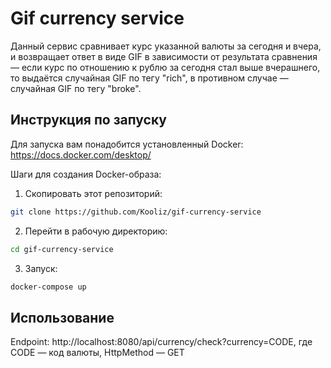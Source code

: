# Gif currency service

Данный сервис сравнивает курс указанной валюты за сегодня и вчера, и возвращает ответ в виде GIF в зависимости
от результата сравнения — если курс по отношению к рублю за сегодня стал выше вчерашнего, то выдаётся случайная
GIF по тегу "rich", в противном случае — случайная GIF по тегу "broke".

## Инструкция по запуску

Для запуска вам понадобится установленный Docker: https://docs.docker.com/desktop/

Шаги для создания Docker-образа:

1. Скопировать этот репозиторий:
```bash
git clone https://github.com/Kooliz/gif-currency-service
```

2. Перейти в рабочую директорию:
```bash
cd gif-currency-service 
```

3. Запуск:
```bash
docker-compose up 
```

## Использование

Endpoint: http://localhost:8080/api/currency/check?currency=CODE, где CODE — код валюты, HttpMethod — GET